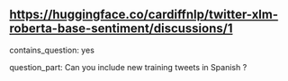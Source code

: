 ## https://huggingface.co/cardiffnlp/twitter-xlm-roberta-base-sentiment/discussions/1

contains_question: yes

question_part: Can you include new training tweets in Spanish ?
